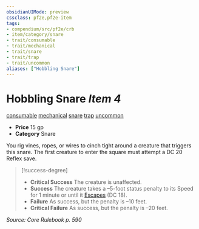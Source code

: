 ```yaml
---
obsidianUIMode: preview
cssclass: pf2e,pf2e-item
tags:
- compendium/src/pf2e/crb
- item/category/snare
- trait/consumable
- trait/mechanical
- trait/snare
- trait/trap
- trait/uncommon
aliases: ["Hobbling Snare"]
---
```

# Hobbling Snare *Item 4*  
[consumable](../../../rules/traits/consumable.md)  [mechanical](../../../rules/traits/mechanical.md)  [snare](../../../rules/traits/snare.md)  [trap](../../../rules/traits/trap.md)  [uncommon](../../../rules/traits/uncommon.md)  

- **Price** 15 gp
- **Category** Snare

You rig vines, ropes, or wires to cinch tight around a creature that triggers this snare. The first creature to enter the square must attempt a DC 20 Reflex save.

> [!success-degree] 
> - **Critical Success** The creature is unaffected.
> - **Success** The creature takes a –5-foot status penalty to its Speed for 1 minute or until it [Escapes](../../../rules/actions/escape.md) (DC 18).
> - **Failure** As success, but the penalty is –10 feet.
> - **Critical Failure** As success, but the penalty is –20 feet.

*Source: Core Rulebook p. 590*
